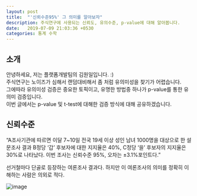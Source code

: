 ```yaml
---
layout: post
title:  "'신뢰수준95%' 그 의미를 알아보자"
description: 주식연구에 사용되는 신뢰도, 유의수준, p-value에 대해 알아봅니다.
date:   2019-07-09 21:03:36 +0530
categories: 통계 수학
---
```


## 소개

안녕하세요, 저는 플랫폼개발팀의 김원일입니다. :)<br/>
주식연구는 노이즈가 심해서 랜덤대비해서 좀 처럼 유의미성을 찾기가 어렵습니다.<br/>
그에따라 유의미성 검증은 중요한 토픽이고, 유명한 방법중 하나가 p-value를 통한 유의미 검증입니다.<br/>
이번 글에서는 p-value 및 t-test에 대해한 검증 방식에 대해 공유하겠습니다.


## 신뢰수준

“A조사기관에 따르면 이달 7~10일 전국 19세 이상 성인 남녀 1000명을 대상으로 한 설문조사 결과 B정당 ‘갑’ 후보자에 대한 지지율은 40%, C정당 ‘을’ 후보자의 지지율은 30%로 나타났다. 이번 조사는 신뢰수준 95%, 오차는 ±3.1%포인트다.” 

선거철마다 단골로 등장하는 여론조사 결과다. 하지만 이 여론조사의 의미를 정확히 이해하는 사람은 의외로 적다.

![image](https://user-images.githubusercontent.com/13713182/87009736-8e375180-c200-11ea-99ff-95ea89d161d1.png)
